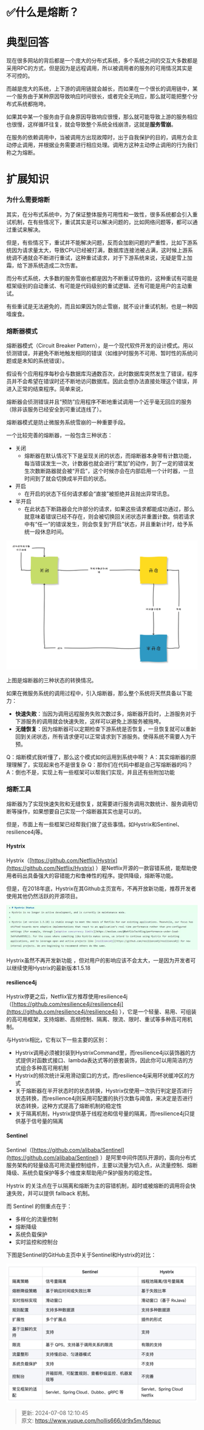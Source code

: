 # ✅什么是熔断？

# 典型回答
现在很多网站的背后都是一个庞大的分布式系统，多个系统之间的交互大多数都是采用RPC的方式，但是因为是远程调用，所以被调用者的服务的可用情况其实是不可控的。



而越是庞大的系统，上下游的调用链就会越长，而如果在一个很长的调用链中，某一个服务由于某种原因导致响应时间很长，或者完全无响应，那么就可能把整个分布式系统都拖垮。



如果其中某一个服务由于自身原因导致响应很慢，那么就可能导致上游的服务相应也很慢，这样循环往复，就会导致整个系统全线崩溃，这就是**服务雪崩**。



在服务的依赖调用中，当被调用方出现故障时，出于自我保护的目的，调用方会主动停止调用，并根据业务需要进行相应处理。调用方这种主动停止调用的行为我们称之为熔断。



# 扩展知识


### 为什么需要熔断


其实，在分布式系统中，为了保证整体服务可用性和一致性，很多系统都会引入重试机制，在有些情况下，重试其实是可以解决问题的，比如网络问题等，都可以通过重试来解决。



但是，有些情况下，重试并不能解决问题，反而会加剧问题的严重性，比如下游系统因为请求量太大，导致CPU已经被打满，数据库连接池被占满，这时候上游系统调不通就会不断进行重试，这种重试请求，对于下游系统来说，无疑是雪上加霜，给下游系统造成二次伤害。



而分布式系统，大多数的服务雪崩也都是因为不断重试导致的，这种重试有可能是框架级别的自动重试、有可能是代码级别的重试逻辑、还有可能是用户的主动重试。



有些重试是无法避免的，而且如果因为防止雪崩，就不设计重试机制，也是一种因噎废食。



### 熔断器模式


熔断器模式（Circuit Breaker Pattern），是一个现代软件开发的设计模式。用以侦测错误，并避免不断地触发相同的错误（如维护时服务不可用、暂时性的系统问题或是未知的系统错误）。



假设有个应用程序每秒会与数据库沟通数百次，此时数据库突然发生了错误，程序员并不会希望在错误时还不断地访问数据库。因此会想办法直接处理这个错误，并进入正常的结束程序。简单来说，



熔断器会侦测错误并且“预防”应用程序不断地重试调用一个近乎毫无回应的服务（除非该服务已经安全到可重试连线了）。



熔断器模式是防止微服务系统雪崩的一种重要手段。



一个比较完善的熔断器，一般包含三种状态：



+ 关闭 
    - 熔断器在默认情况下下是呈现关闭的状态，而熔断器本身带有计数功能，每当错误发生一次，计数器也就会进行“累加”的动作，到了一定的错误发生次数断路器就会被“开启”，这个时候亦会在内部启用一个计时器，一旦时间到了就会切换成半开启的状态。
+ 开启 
    - 在开启的状态下任何请求都会“直接”被拒绝并且抛出异常讯息。
+ 半开启 
    - 在此状态下断路器会允许部分的请求，如果这些请求都能成功通过，那么就意味着错误已经不存在，则会被切换回关闭状态并重置计数。倘若请求中有“任一”的错误发生，则会恢复到“开启”状态，并且重新计时，给予系统一段休息时间。



![15842495525218.jpg](./img/01zDngHN_GS4_lOW/1741335101839-3d2aace3-6aec-4942-a7b7-865a9e9f3a33-657357.jpeg)



上图是熔断器的三种状态的转换情况。



如果在微服务系统的调用过程中，引入熔断器，那么整个系统将天然具备以下能力：



+ **快速失败**：当因为调用远程服务失败次数过多，熔断器开启时，上游服务对于下游服务的调用就会快速失败，这样可以避免上游服务被拖垮。
+ **无缝恢复**：因为熔断器可以定期检查下游系统是否恢复，一旦恢复就可以重新回到关闭状态，所有请求便可以正常请求到下游服务。使得系统不需要人为干预。



Q：熔断模式我听懂了，那么这个模式如何运用到系统中啊？ A：其实熔断器的原理理解了，实现起来也不是很复杂 Q：那你们在代码中都是自己写熔断器的吗？ A：倒也不是，实现上有一些框架可以帮我们实现，并且还有些附加功能



### 熔断工具


熔断器为了实现快速失败和无缝恢复，就需要进行服务调用次数统计、服务调用切断等操作，如果想要自己实现一个熔断器其实也是可以的。



但是，市面上有一些框架已经帮我们做了这些事情。如Hystrix和Sentinel、resilience4j等。



#### Hystrix


Hystrix（[https://github.com/Netflix/Hystrix](https://github.com/Netflix/Hystrix) ）是Netflix开源的一款容错系统，能帮助使用者码出具备强大的容错能力和鲁棒性的程序。提供降级，熔断等功能。



但是，在2018年底，Hystrix在其Github主页宣布，不再开放新功能，推荐开发者使用其他仍然活跃的开源项目。



![15842512749500.jpg](./img/01zDngHN_GS4_lOW/1741335101941-57fbe028-7945-4489-a103-aa179d834583-019225.jpeg)



Hystrix虽然不再开发新功能 ，但对用户的影响应该不会太大，一是因为开发者可以继续使用Hystrix的最新版本1.5.18



#### resilience4j


Hystrix停更之后，Netflix官方推荐使用resilience4j（[https://github.com/resilience4j/resilience4j](https://github.com/resilience4j/resilience4j) ），它是一个轻量、易用、可组装的高可用框架，支持熔断、高频控制、隔离、限流、限时、重试等多种高可用机制。



与Hystrix相比，它有以下一些主要的区别：



+ Hystrix调用必须被封装到HystrixCommand里，而resilience4j以装饰器的方式提供对函数式接口、lambda表达式等的嵌套装饰，因此你可以用简洁的方式组合多种高可用机制
+ Hystrix的频次统计采用滑动窗口的方式，而resilience4j采用环状缓冲区的方式
+ 关于熔断器在半开状态时的状态转换，Hystrix仅使用一次执行判定是否进行状态转换，而resilience4j则采用可配置的执行次数与阈值，来决定是否进行状态转换，这种方式提高了熔断机制的稳定性
+ 关于隔离机制，Hystrix提供基于线程池和信号量的隔离，而resilience4j只提供基于信号量的隔离



#### Sentinel


Sentinel（[https://github.com/alibaba/Sentinel](https://github.com/alibaba/Sentinel) ）是阿里中间件团队开源的，面向分布式服务架构的轻量级高可用流量控制组件，主要以流量为切入点，从流量控制、熔断降级、系统负载保护等多个维度来帮助用户保护服务的稳定性。



Hystrix 的关注点在于以隔离和熔断为主的容错机制，超时或被熔断的调用将会快速失败，并可以提供 fallback 机制。



而 Sentinel 的侧重点在于：



+ 多样化的流量控制
+ 熔断降级
+ 系统负载保护
+ 实时监控和控制台



下图是Sentinel的GitHub主页中关于Sentinel和Hystrix的对比：



![15842516892588.jpg](./img/01zDngHN_GS4_lOW/1741335101951-548c244d-09c4-4e90-9265-7b3c2aad5134-601900.jpeg)







> 更新: 2024-07-08 12:10:45  
> 原文: <https://www.yuque.com/hollis666/dr9x5m/fdequc>
